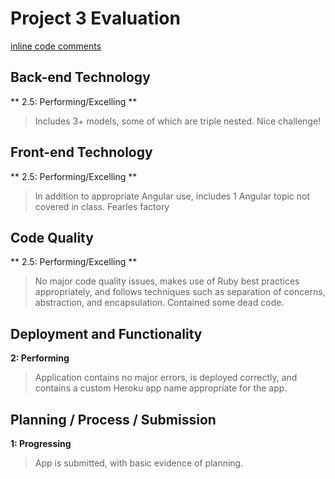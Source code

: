 # Project 3 Evaluation
[inline code comments]()
## Back-end Technology
** 2.5: Performing/Excelling **
>Includes 3+ models, some of which are triple nested. Nice challenge!

## Front-end Technology
** 2.5: Performing/Excelling **
>In addition to appropriate Angular use, includes 1 Angular topic not covered in class. Fearles factory

## Code Quality
** 2.5: Performing/Excelling **
>No major code quality issues, makes use of Ruby best practices appropriately, and follows techniques such as separation of concerns, abstraction, and encapsulation. Contained some dead code.

## Deployment and Functionality
**2: Performing**
>Application contains no major errors, is deployed correctly, and contains a custom Heroku app name appropriate for the app.

## Planning / Process / Submission
**1: Progressing**
>App is submitted, with basic evidence of planning.
